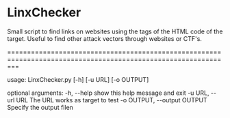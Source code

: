 # LinxChecker

Small script to find links on websites using the <a> tags of the HTML code of the target. Useful to find other attack vectors through websites or CTF's.

=============================================================================================================== 

usage: LinxChecker.py [-h] [-u URL] [-o OUTPUT]

optional arguments:
  -h, --help            show this help message and exit
  -u URL, --url URL     The URL works as target to test
  -o OUTPUT, --output OUTPUT
                        Specify the output filen
